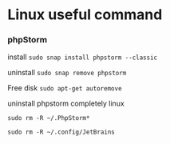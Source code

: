 # Linux useful command

### phpStorm
install `sudo snap install phpstorm --classic`

uninstall `sudo snap remove phpstorm`

Free disk `sudo apt-get autoremove`

uninstall phpstorm completely linux

`sudo rm -R ~/.PhpStorm*`

`sudo rm -R ~/.config/JetBrains`
